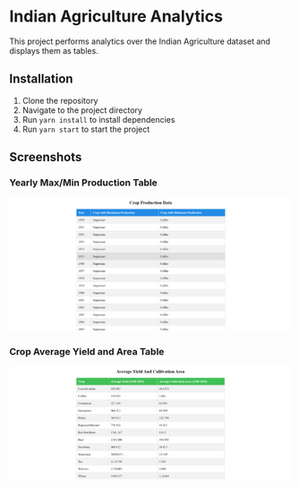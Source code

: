 # Indian Agriculture Analytics

This project performs analytics over the Indian Agriculture dataset and displays them as tables.

## Installation

1. Clone the repository
2. Navigate to the project directory
3. Run `yarn install` to install dependencies
4. Run `yarn start` to start the project

## Screenshots

### Yearly Max/Min Production Table

![Yearly Max/Min Production](./screenshots/yearly_table.png)

### Crop Average Yield and Area Table

![Crop Average Yield and Area](./screenshots/crop_average_table.png)
